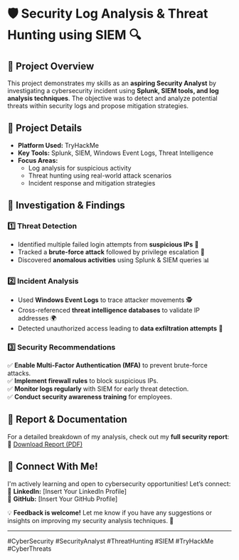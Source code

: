 # 🛡 Security Log Analysis & Threat Hunting using SIEM 🔍

## **📌 Project Overview**
This project demonstrates my skills as an **aspiring Security Analyst** by investigating a cybersecurity incident using **Splunk, SIEM tools, and log analysis techniques**. The objective was to detect and analyze potential threats within security logs and propose mitigation strategies.

## **📂 Project Details**
- **Platform Used:** TryHackMe
- **Key Tools:** Splunk, SIEM, Windows Event Logs, Threat Intelligence
- **Focus Areas:**
  - Log analysis for suspicious activity
  - Threat hunting using real-world attack scenarios
  - Incident response and mitigation strategies

## **🔬 Investigation & Findings**
### **1️⃣ Threat Detection**
- Identified multiple failed login attempts from **suspicious IPs** 🚨
- Tracked a **brute-force attack** followed by privilege escalation 🔑
- Discovered **anomalous activities** using Splunk & SIEM queries 📊

### **2️⃣ Incident Analysis**
- Used **Windows Event Logs** to trace attacker movements 🕵️
- Cross-referenced **threat intelligence databases** to validate IP addresses 🌍
- Detected unauthorized access leading to **data exfiltration attempts** 🛑

### **3️⃣ Security Recommendations**
✅ **Enable Multi-Factor Authentication (MFA)** to prevent brute-force attacks.  
✅ **Implement firewall rules** to block suspicious IPs.  
✅ **Monitor logs regularly** with SIEM for early threat detection.  
✅ **Conduct security awareness training** for employees.  

## **📄 Report & Documentation**
For a detailed breakdown of my analysis, check out my **full security report**:  
🔗 [Download Report (PDF)](Insert-Link-Here)

## **📢 Connect With Me!**
I'm actively learning and open to cybersecurity opportunities! Let’s connect:  
🔗 **LinkedIn:** [Insert Your LinkedIn Profile]  
🔗 **GitHub:** [Insert Your GitHub Profile]  

💡 **Feedback is welcome!** Let me know if you have any suggestions or insights on improving my security analysis techniques. 🚀  

---  
#CyberSecurity #SecurityAnalyst #ThreatHunting #SIEM #TryHackMe #CyberThreats

